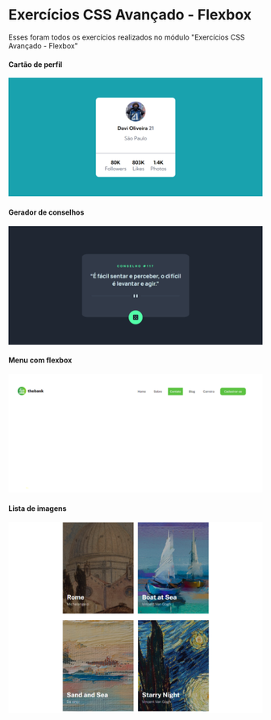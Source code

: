 # Exercícios CSS Avançado - Flexbox

Esses foram todos os exercícios realizados no módulo "Exercícios CSS Avançado - Flexbox"

#### Cartão de perfil
![Design do site](01-cartao-de-perfil/design/design-desktop.png)

#### Gerador de conselhos
![Design do site](02-app-gerador-de-conselhos/design/design-desktop.png)

#### Menu com flexbox
![Design do site](03-menu-com-flexbox/design/design-desktop.png)

#### Lista de imagens
![Design do site](04-lista-de-imagens/design/design-desktop.png)

